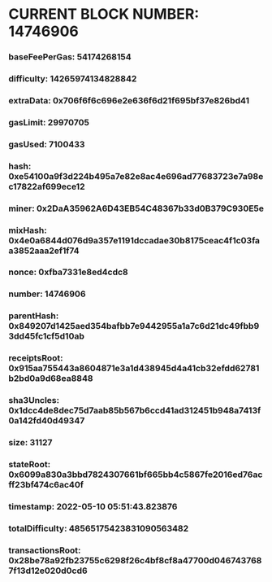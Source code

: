# CURRENT BLOCK NUMBER: 14746906

### baseFeePerGas: 54174268154
### difficulty: 14265974134828842
### extraData: 0x706f6f6c696e2e636f6d21f695bf37e826bd41
### gasLimit: 29970705
### gasUsed: 7100433
### hash: 0xe54100a9f3d224b495a7e82e8ac4e696ad77683723e7a98ec17822af699ece12
### miner: 0x2DaA35962A6D43EB54C48367b33d0B379C930E5e
### mixHash: 0x4e0a6844d076d9a357e1191dccadae30b8175ceac4f1c03faa3852aaa2ef1f74
### nonce: 0xfba7331e8ed4cdc8
### number: 14746906
### parentHash: 0x849207d1425aed354bafbb7e9442955a1a7c6d21dc49fbb93dd45fc1cf5d10ab
### receiptsRoot: 0x915aa755443a8604871e3a1d438945d4a41cb32efdd62781b2bd0a9d68ea8848
### sha3Uncles: 0x1dcc4de8dec75d7aab85b567b6ccd41ad312451b948a7413f0a142fd40d49347
### size: 31127
### stateRoot: 0x6099a830a3bbd7824307661bf665bb4c5867fe2016ed76acff23bf474c6ac40f
### timestamp: 2022-05-10 05:51:43.823876
### totalDifficulty: 48565175423831090563482
### transactionsRoot: 0x28be78a92fb23755c6298f26c4bf8cf8a47700d0467437687f13d12e020d0cd6
